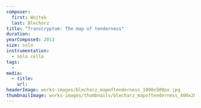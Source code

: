 ```yaml
---
composer:
  first: Wojtek
  last: Blecharz
title: "Transcryptum: The map of tenderness"
duration:
yearComposed: 2013
size: solo
instrumentation:
  - solo cello
tags:
  -
media:
  - title:
    url:
headerImage: works-images/blecharz_mapoftenderness_1000x500px.jpg
thumbnailImage: works-images/thumbnails/blecharz_mapoftenderness_400x200.jpg
---
```

